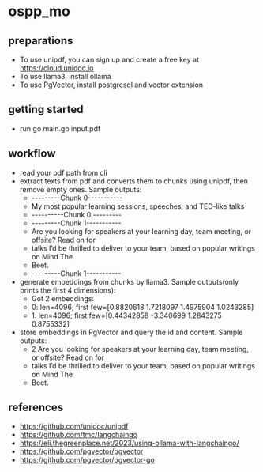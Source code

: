 # ospp_mo
## preparations
* To use unipdf, you can sign up and create a free key at https://cloud.unidoc.io
* To use llama3, install ollama
* To use PgVector, install postgresql and vector extension
## getting started
* run go main.go input.pdf
## workflow
* read your pdf path from cli
* extract texts from pdf and converts them to chunks using unipdf, then remove empty ones. Sample outputs:
  * ---------Chunk 0-----------
  * My most popular learning sessions, speeches, and TED-like talks
  * ----------Chunk 0 ---------
  * ---------Chunk 1-----------
  * Are you looking for speakers at your learning day, team meeting, or offsite? Read on for
  * talks I’d be thrilled to deliver to your team, based on popular writings on Mind The
  * Beet.
  * ---------Chunk 1-----------
* generate embeddings from chunks by llama3. Sample outputs(only prints the first 4 dimensions):
  * Got 2 embeddings:
  * 0: len=4096; first few=[0.8820618 1.7218097 1.4975904 1.0243285]
  * 1: len=4096; first few=[0.44342858 -3.340699 1.2843275 0.8755332]
* store embeddings in PgVector and query the id and content. Sample outputs:
  * 2 Are you looking for speakers at your learning day, team meeting, or offsite? Read on for
  * talks I’d be thrilled to deliver to your team, based on popular writings on Mind The
  * Beet.
## references
* https://github.com/unidoc/unipdf
* https://github.com/tmc/langchaingo
* https://eli.thegreenplace.net/2023/using-ollama-with-langchaingo/
* https://github.com/pgvector/pgvector
* https://github.com/pgvector/pgvector-go
